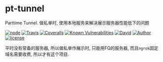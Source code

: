 # pt-tunnel

Parttime Tunnel. 做私单时, 使用本地服务来解决展示服务器性能低下的问题

[![node][NPM_URL]][NPM_HREF]
[![Travis][TRAVIS_URL]][TRAVIS_HREF]
[![Coveralls][COVERALLS_URL]][COVERALLS_HREF]
[![Known Vulnerabilities][SNYK_URL]][SNYK_HREF]
[![David][DAVID_URL]][DAVID_HREF]
[![Author][AUTHOR_URL]][AUTHOR_HREF]
[![license][LICENSE_URL]][LICENSE_HREF]

平时没有常备的服务器, 所以做私单作展示时, 只能用FQ的服务器, 而且`ngrok`固定域名需要收费, 所以才有这个项目.

[NPM_URL]: https://img.shields.io/node/v/pttunnel.svg?style=flat-square&maxAge=600
[NPM_HREF]: https://www.npmjs.com/package/pttunnel
[TRAVIS_URL]: https://img.shields.io/travis/Arylo/pttunnel/master.svg?style=flat-square&logo=travis&maxAge=600
[TRAVIS_HREF]: https://travis-ci.org/Arylo/pttunnel
[COVERALLS_URL]: https://img.shields.io/coveralls/github/Arylo/pttunnel/master.svg?style=flat-square&maxAge=600
[COVERALLS_HREF]: https://coveralls.io/github/Arylo/pttunnel
[SNYK_URL]: https://snyk.io/test/github/Arylo/pttunnel/badge.svg?style=flat-square&maxAge=600
[SNYK_HREF]: https://snyk.io/test/github/Arylo/pttunnel
[DAVID_URL]: https://img.shields.io/david/Arylo/pttunnel.svg?style=flat-square&maxAge=600
[DAVID_HREF]: https://github.com/Arylo/pttunnel
[AUTHOR_URL]: https://img.shields.io/badge/Author-AryloYeung-blue.svg?style=flat-square&maxAge=7200
[AUTHOR_HREF]: https://github.com/arylo
[LICENSE_URL]: https://img.shields.io/github/license/Arylo/npm-project-init.svg?style=flat-square&maxAge=7200
[LICENSE_HREF]: https://opensource.org/licenses/MIT